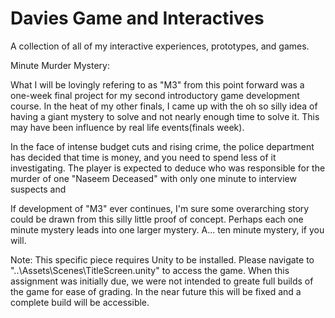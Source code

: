 # Davies Game and Interactives
 A collection of all of my interactive experiences, prototypes, and games. 
 

 Minute Murder Mystery:

 What I will be lovingly refering to as "M3" from this point forward was a one-week final project 
 for my second introductory game development course. In the heat of my other finals, I came up with the oh so silly idea
 of having a giant mystery to solve and not nearly enough time to solve it. This may have been influence by real life events(finals week).

 In the face of intense budget cuts and rising crime, the police department has decided that time is money, and you 
 need to spend less of it investigating. The player is expected to deduce who was responsible for the 
 murder of one "Naseem Deceased" with only one minute to interview suspects and 

 If development of "M3" ever continues, I'm sure some overarching story could be drawn from this silly little proof of concept. 
 Perhaps each one minute mystery leads into one larger mystery. A... ten minute mystery, if you will.


 Note: This specific piece requires Unity to be installed.
 Please navigate to "..\Assets\Scenes\TitleScreen.unity" to access the game. 
 When this assignment was initially due, we were not intended to greate full builds of the game for ease of grading.
 In the near future this will be fixed and a complete build will be accessible.
